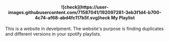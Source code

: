 <h4 align="center">
![check](https://user-images.githubusercontent.com/71587041/192097281-3eb3f1d4-b700-4c74-af68-abd4fc117b5f.svg)heck My Playlist
</h4>

This is a website in develpment.
The website's purpose is finding duplicates and different versions in your spotify playlists.
